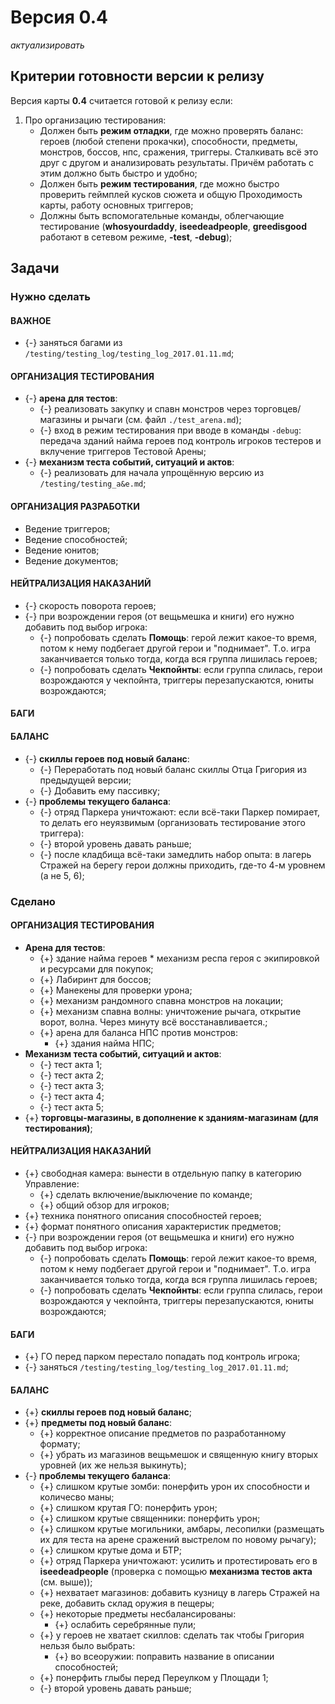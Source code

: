 # Версия 0.4
*актуализировать*

## Критерии готовности версии к релизу
Версия карты **0.4** считается готовой к релизу если:

1. Про организацию тестирования:
   * Должен быть **режим отладки**, где можно проверять баланс: героев (любой степени прокачки), способности, предметы, монстров, боссов, нпс, сражения, триггеры. Сталкивать всё это друг с другом и анализировать результаты. Причём работать с этим должно быть быстро и удобно;
   * Должен быть **режим тестирования**, где можно быстро проверить геймплей кусков сюжета и общую Проходимость карты, работу основных триггеров;
   * Должны быть вспомогательные команды, облегчающие тестирование (**whosyourdaddy**, **iseedeadpeople**, **greedisgood** работают в сетевом режиме, **-test**, **-debug**);

## Задачи

### Нужно сделать

#### ВАЖНОЕ

   * {-} заняться багами из `/testing/testing_log/testing_log_2017.01.11.md`;

#### ОРГАНИЗАЦИЯ ТЕСТИРОВАНИЯ

   * {-} **арена для тестов**:      
      * {-} реализовать закупку и спавн монстров через торговцев/магазины и рычаги (см. файл `./test_arena.md`);
      * {-} вход в режим тестирования при вводе в команды `-debug`: передача зданий найма героев под контроль игроков тестеров и вклучение триггеров Тестовой Арены;
   * {-} **механизм теста событий, ситуаций и актов**:
      * {-} реализовать для начала упрощённую версию из `/testing/testing_a&e.md`;

#### ОРГАНИЗАЦИЯ РАЗРАБОТКИ
   * Ведение триггеров;
   * Ведение способностей;
   * Ведение юнитов;
   * Ведение документов;

#### НЕЙТРАЛИЗАЦИЯ НАКАЗАНИЙ

   * {-} скорость поворота героев;   
   * {-} при возрождении героя (от вещьмешка и книги) его нужно добавить под выбор игрока:
      * {-} попробовать сделать **Помощь**: герой лежит какое-то время, потом к нему подбегает другой герои и "поднимает". Т.о. игра заканчивается только тогда, когда вся группа лишилась героев;
      * {-} попробовать сделать **Чекпойнты**: если группа слилась, герои возрождаются у чекпойнта, триггеры перезапускаются, юниты возрождаются;

#### БАГИ

#### БАЛАНС
   * {-} **скиллы героев под новый баланс**:
      * {-} Переработать под новый баланс скиллы Отца Григория из предыдущей версии;
      * {-} Добавить ему пассивку;
   * {-} **проблемы текущего баланса**:
      * {-} отряд Паркера уничтожают: если всё-таки Паркер помирает, то делать его неуязвимым (организовать тестирование этого триггера):
      * {-} второй уровень давать раньше;
      * {-} после кладбища всё-таки замедлить набор опыта: в лагерь Стражей на берегу герои должны приходить, где-то 4-м уровнем (а не 5, 6);

### Сделано

#### ОРГАНИЗАЦИЯ ТЕСТИРОВАНИЯ

* **Арена для тестов**:
   * {+} здание найма героев * механизм респа героя с экипировкой и ресурсами для покупок;
   * {+} Лабиринт для боссов;
   * {+} Манекены для проверки урона;
   * {+} механизм рандомного спавна монстров на локации;
   * {+} механизм спавна волны: уничтожение рычага, открытие ворот, волна. Через минуту всё восстанавливается.;
   * {+} арена для баланса НПС против монстров:
      * {+} здания найма НПС;   
* **Механизм теста событий, ситуаций и актов**:
   * {-} тест акта 1;
   * {-} тест акта 2;
   * {-} тест акта 3;
   * {-} тест акта 4;
   * {-} тест акта 5;
* {+} **торговцы-магазины, в дополнение к зданиям-магазинам (для тестирования)**;

#### НЕЙТРАЛИЗАЦИЯ НАКАЗАНИЙ
* {+} свободная камера: вынести в отдельную папку в категорию Управление:
   * {+} сделать включение/выключение по команде;
   * {+} общий обзор для игроков;
* {+} техника понятного описания способностей героев;
* {+} формат понятного описания характеристик предметов;
* {-} при возрождении героя (от вещьмешка и книги) его нужно добавить под выбор игрока:
   * {-} попробовать сделать **Помощь**: герой лежит какое-то время, потом к нему подбегает другой герои и "поднимает". Т.о. игра заканчивается только тогда, когда вся группа лишилась героев;
   * {-} попробовать сделать **Чекпойнты**: если группа слилась, герои возрождаются у чекпойнта, триггеры перезапускаются, юниты возрождаются;

#### БАГИ
* {+} ГО перед парком перестало попадать под контроль игрока;
* {-} заняться `/testing/testing_log/testing_log_2017.01.11.md`;

#### БАЛАНС
* {+} **скиллы героев под новый баланс**;
* {+} **предметы под новый баланс**:
   * {+} корректное описание предметов по разработанному формату;
   * {+} убрать из магазинов вещьмешок и священную книгу вторых уровней (их же нельзя выкинуть);
* {-} **проблемы текущего баланса**:
   * {+} слишком крутые зомби: понерфить урон их способности и количесво маны;
   * {+} слишком крутая ГО: понерфить урон;
   * {+} слишком крутые священники: понерфить урон;
   * {+} слишком крутые могильники, амбары, лесопилки (размещать их для теста на арене сражений выстрелом по новому рычагу);
   * {+} слишком крутые дома и БТР;
   * {+} отряд Паркера уничтожают: усилить и протестировать его в **iseedeadpeople** (проверка с помощью **механизма тестов акта** (см. выше));
   * {+} нехватает магазинов: добавить кузницу в лагерь Стражей на реке, добавить склад оружия в пещеры;
   * {+} некоторые предметы несбалансированы:
      * {+} ослабить серебрянные пули;
   * {+} у героев не хватает скиллов: сделать так чтобы Григория нельзя было выбрать:
      * {+} во всеоружии: поправить название в описании способностей;
   * {+} понерфить глыбы перед Переулком у Площади 1;
   * {-} второй уровень давать раньше;
